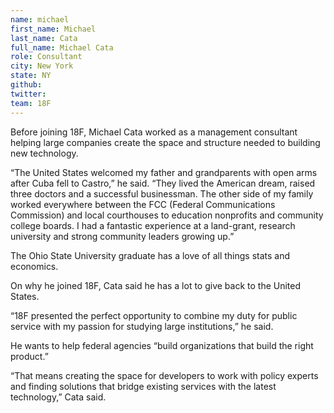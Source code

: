 ```yaml
---
name: michael
first_name: Michael
last_name: Cata
full_name: Michael Cata
role: Consultant
city: New York
state: NY
github: 
twitter:
team: 18F
---
```

Before joining 18F, Michael Cata worked as a management consultant helping large companies create the space and structure needed to building new technology.

“The United States welcomed my father and grandparents with open arms after Cuba fell to Castro,” he said. “They lived the American dream, raised three doctors and a successful businessman. The other side of my family worked everywhere between the FCC (Federal Communications Commission) and local courthouses to education nonprofits and community college boards. I had a fantastic experience at a land-grant, research university and strong community leaders growing up.”

The Ohio State University graduate has a love of all things stats and economics. 

On why he joined 18F, Cata said he has a lot to give back to the United States.

“18F presented the perfect opportunity to combine my duty for public service with my passion for studying large institutions,” he said.

He wants to help federal agencies “build organizations that build the right product.”

“That means creating the space for developers to work with policy experts and finding solutions that bridge existing services with the latest technology,” Cata said.
